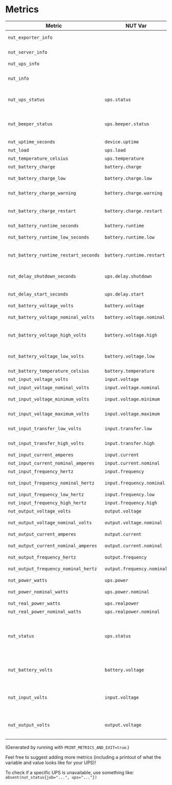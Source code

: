 # Metrics

| Metric | NUT Var | Unit | Description |
| - | - | - | - |
| `nut_exporter_info` |  |  | Metadata about the exporter. |
| `nut_server_info` |  |  | Metadata about the NUT server. |
| `nut_ups_info` |  |  | Metadata about the UPS. |
| `nut_info` |  |  | Metadata about the NUT server. (Deprecated, use nut_server_info instead.) |
| `nut_ups_status` | `ups.status` |  | UPS status. Check for a specific status with the "status" label. |
| `nut_beeper_status` | `ups.beeper.status` |  | If the beeper is enabled. Unknown (0), enabled (1), disabled (2) or muted (3). |
| `nut_uptime_seconds` | `device.uptime` | `seconds` | Device uptime. |
| `nut_load` | `ups.load` |  | Load. (0-1) |
| `nut_temperature_celsius` | `ups.temperature` | `celsius` | UPS temperature |
| `nut_battery_charge` | `battery.charge` |  | Battery level. (0-1) |
| `nut_battery_charge_low` | `battery.charge.low` |  | Battery level threshold for low state. (0-1) |
| `nut_battery_charge_warning` | `battery.charge.warning` |  | Battery level threshold for warning state. (0-1) |
| `nut_battery_charge_restart` | `battery.charge.restart` |  | Battery level threshold for restarting after power-off. (0-1) |
| `nut_battery_runtime_seconds` | `battery.runtime` | `seconds` | Battery runtime. |
| `nut_battery_runtime_low_seconds` | `battery.runtime.low` | `seconds` | Battery runtime threshold for state low. |
| `nut_battery_runtime_restart_seconds` | `battery.runtime.restart` | `seconds` | Battery runtime threshold for restart after power-off. |
| `nut_delay_shutdown_seconds` | `ups.delay.shutdown` | `seconds` | Interval to wait after shutdown with delay command. |
| `nut_delay_start_seconds` | `ups.delay.start` | `seconds` | Interval to wait before (re)starting the load. |
| `nut_battery_voltage_volts` | `battery.voltage` | `volts` | Battery voltage. |
| `nut_battery_voltage_nominal_volts` | `battery.voltage.nominal` | `volts` | Battery voltage (nominal). |
| `nut_battery_voltage_high_volts` | `battery.voltage.high` | `volts` | Battery voltage for full (charge level calculation). |
| `nut_battery_voltage_low_volts` | `battery.voltage.low` | `volts` | Battery voltage for empty (charge level calculation). |
| `nut_battery_temperature_celsius` | `battery.temperature` | `celsius` | Battery temperature. |
| `nut_input_voltage_volts` | `input.voltage` | `volts` | Input voltage. |
| `nut_input_voltage_nominal_volts` | `input.voltage.nominal` | `volts` | Input voltage (nominal). |
| `nut_input_voltage_minimum_volts` | `input.voltage.minimum` | `volts` | Input voltage (minimum seen). |
| `nut_input_voltage_maximum_volts` | `input.voltage.maximum` | `volts` | Input voltage (maximum seen). |
| `nut_input_transfer_low_volts` | `input.transfer.low` | `volts` | Input lower transfer threshold. |
| `nut_input_transfer_high_volts` | `input.transfer.high` | `volts` | Input upper transfer threshold. |
| `nut_input_current_amperes` | `input.current` | `amperes` | Input current. |
| `nut_input_current_nominal_amperes` | `input.current.nominal` | `amperes` | Input current (nominal). |
| `nut_input_frequency_hertz` | `input.frequency` | `hertz` | Input frequency. |
| `nut_input_frequency_nominal_hertz` | `input.frequency.nominal` | `hertz` | Input frequency (nominal). |
| `nut_input_frequency_low_hertz` | `input.frequency.low` | `hertz` | Input frequency (low). |
| `nut_input_frequency_high_hertz` | `input.frequency.high` | `hertz` | Input frequency (high). |
| `nut_output_voltage_volts` | `output.voltage` | `volts` | Output voltage. |
| `nut_output_voltage_nominal_volts` | `output.voltage.nominal` | `volts` | Output voltage (nominal). |
| `nut_output_current_amperes` | `output.current` | `amperes` | Output current. |
| `nut_output_current_nominal_amperes` | `output.current.nominal` | `amperes` | Output current (nominal). |
| `nut_output_frequency_hertz` | `output.frequency` | `hertz` | Output frequency. |
| `nut_output_frequency_nominal_hertz` | `output.frequency.nominal` | `hertz` | Output frequency (nominal). |
| `nut_power_watts` | `ups.power` | `watts` | Apparent power. |
| `nut_power_nominal_watts` | `ups.power.nominal` | `watts` | Apparent power (nominal). |
| `nut_real_power_watts` | `ups.realpower` | `watts` | Real power. |
| `nut_real_power_nominal_watts` | `ups.realpower.nominal` | `watts` | Real power (nominal). |
| `nut_status` | `ups.status` |  | UPS status. Unknown (0), on line (1, "OL"), on battery (2, "OB"), or low battery (3, "LB"). (Deprecated, use nut_ups_status instead.) |
| `nut_battery_volts` | `battery.voltage` | `volts` | Battery voltage. (Deprecated, use nut_battery_voltage_volts instead.) |
| `nut_input_volts` | `input.voltage` | `volts` | Input voltage. (Deprecated, use nut_input_voltage_volts instead.) |
| `nut_output_volts` | `output.voltage` | `volts` | Output voltage. (Deprecated, use nut_output_voltage_volts instead.) |

(Generated by running with `PRINT_METRICS_AND_EXIT=true`.)

Feel free to suggest adding more metrics (including a printout of what the variable and value looks like for your UPS)!

To check if a specific UPS is unavailable, use something like: `absent(nut_status{job="...", ups="..."})`
